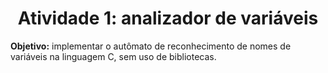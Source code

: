 <div align="center">
<h1>Atividade 1: analizador de variáveis</h1>
</div>

<p><b>Objetivo:</b> implementar o autômato de reconhecimento de nomes de variáveis na linguagem C, sem uso de bibliotecas.</p>